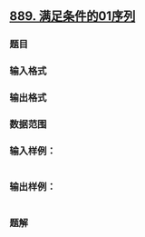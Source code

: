 ## [889. 满足条件的01序列](https://www.acwing.com/problem/content/solution/891/1/)

### 题目

### 输入格式

### 输出格式

### 数据范围

### 输入样例：

```

```

### 输出样例：

```

```

### 题解